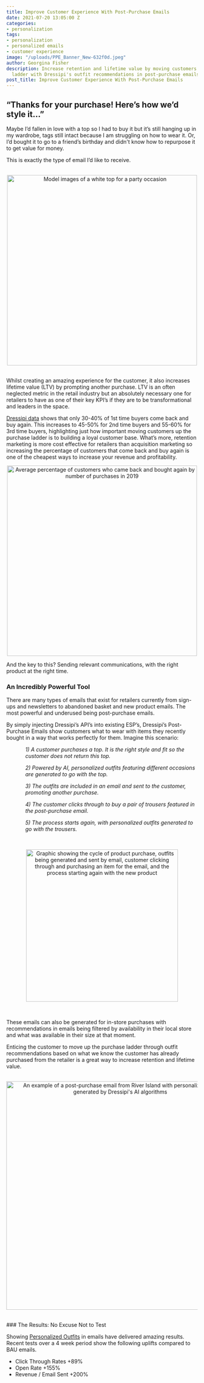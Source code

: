 ```yaml
---
title: Improve Customer Experience With Post-Purchase Emails
date: 2021-07-20 13:05:00 Z
categories:
- personalization
tags:
- personalization
- personalized emails
- customer experience
image: "/uploads/PPE_Banner_New-632f0d.jpeg"
author: Georgina Fisher
description: Increase retention and lifetime value by moving customers up the purchase
  ladder with Dressipi's outfit recommendations in post-purchase emails.
post_title: Improve Customer Experience With Post-Purchase Emails
---
```


## “Thanks for your purchase! Here’s how we’d style it…”

Maybe I’d fallen in love with a top so I had to buy it but it’s still hanging up in my wardrobe, tags still intact because I am struggling on how to wear it. Or, I’d bought it to go to a friend’s birthday and didn't know how to repurpose it to get value for money.

This is exactly the type of email I’d like to receive.
<br>
<br>

<p style="text-align:center"><img style="margin-left: 0px; width: 500px;" alt="Model images of a white top for a party occasion" src="/uploads/PPE1New.jpeg"/></p>
<br>
Whilst creating an amazing experience for the customer, it also increases lifetime value (LTV) by prompting another purchase. LTV is an often neglected metric in the retail industry but an absolutely necessary one for retailers to have as one of their key KPI’s if they are to be transformational and leaders in the space.

[Dressipi data](https://dressipi.com/blog/secrets-to-success-how-to-optimize-your-email-revenue/) shows that only 30-40% of 1st time buyers come back and buy again. This increases to 45-50% for 2nd time buyers and 55-60% for 3rd time buyers, highlighting just how important moving customers up the purchase ladder is to building a loyal customer base. What’s more, retention marketing is more cost effective for retailers than acquisition marketing so increasing the percentage of customers that come back and buy again is one of the cheapest ways to increase your revenue and profitability. 

<p style="text-align:center"><img style="margin-left: 0px; width: 500px;" alt="Average percentage of customers who came back and bought again by number of purchases in 2019" src="/uploads/1st2nd_2.PNG"/></p>

And the key to this? Sending relevant communications, with the right product at the right time. 

### An Incredibly Powerful Tool

There are many types of emails that exist for retailers currently from sign-ups and newsletters to abandoned basket and new product emails. The most powerful and underused being post-purchase emails.

By simply injecting Dressipi’s API’s into existing ESP’s, Dressipi’s Post-Purchase Emails show customers what to wear with items they recently bought in a way that works perfectly for them. Imagine this scenario:

<p style="padding-left: 50px; font-style: italic;"> 1) A customer purchases a top. It is the right style and fit so the customer does not return this top. </p>

<p style="padding-left: 50px; font-style: italic;"> 2) Powered by AI, personalized outfits featuring different occasions are generated to go with the top. </p>

<p style="padding-left: 50px; font-style: italic;"> 3) The outfits are included in an email and sent to the customer, promoting another purchase. </p>

<p style="padding-left: 50px; font-style: italic;"> 4) The customer clicks through to buy a pair of trousers featured in the post-purchase email. </p>

<p style="padding-left: 50px; font-style: italic;"> 5) The process starts again, with personalized outfits generated to go with the trousers. </p>
<br>
<p style="text-align:center"><img style="margin-left: 0px; width: 400px;" alt="Graphic showing the cycle of product purchase, outfits being generated and sent by email, customer clicking through and purchasing an item for the email, and the process starting again with the new product" src="/uploads/PPE2.JPG"/></p>
<br>

These emails can also be generated for in-store purchases with recommendations in emails being filtered by availability in their local store and what was available in their size at that moment. 

Enticing the customer to move up the purchase ladder through outfit recommendations based on what we know the customer has already purchased from the retailer is a great way to increase retention and lifetime value. 
<br>
<br>
<p style="text-align:center"><img style="margin-left: 0px; width: 600px;" alt="An example of a post-purchase email from River Island with personalized outfits generated by Dressipi's AI algorithms" src="/uploads/PPE3.jpeg"/></p>
<br>
### The Results: No Excuse Not to Test

Showing [Personalized Outfits](https://dressipi.com/blog/driving-better-predictions-with-better-outfit-algorithms/) in emails have delivered amazing results. Recent tests over a 4 week period show the following uplifts compared to BAU emails.
* Click Through Rates +89%
* Open Rate +155%
* Revenue / Email Sent +200% 
